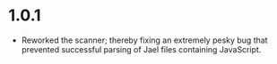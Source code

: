 # 1.0.1
* Reworked the scanner; thereby fixing an extremely pesky bug
that prevented successful parsing of Jael files containing
JavaScript.